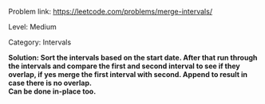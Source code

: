 Problem link: https://leetcode.com/problems/merge-intervals/

Level: Medium

Category: Intervals

<b>Solution: Sort the intervals based on the start date. After that run through the intervals and compare the first and second interval to see if they overlap, if yes merge the first interval with second. Append to result in case there is no overlap. <br>Can be done in-place too. </b>
